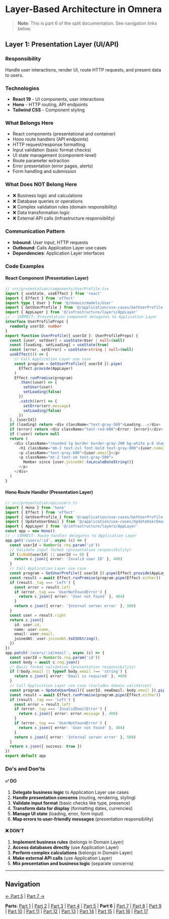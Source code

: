 # Layer-Based Architecture in Omnera

> **Note**: This is part 6 of the split documentation. See navigation links below.


## Layer 1: Presentation Layer (UI/API)

### Responsibility
Handle user interactions, render UI, route HTTP requests, and present data to users.

### Technologies
- **React 19** - UI components, user interactions
- **Hono** - HTTP routing, API endpoints
- **Tailwind CSS** - Component styling

### What Belongs Here
- React components (presentational and container)
- Hono route handlers (API endpoints)
- HTTP request/response formatting
- Input validation (basic format checks)
- UI state management (component-level)
- Route parameter extraction
- Error presentation (error pages, alerts)
- Form handling and submission

### What Does NOT Belong Here
- ❌ Business logic and calculations
- ❌ Database queries or operations
- ❌ Complex validation rules (domain responsibility)
- ❌ Data transformation logic
- ❌ External API calls (infrastructure responsibility)

### Communication Pattern
- **Inbound**: User input, HTTP requests
- **Outbound**: Calls Application Layer use cases
- **Dependencies**: Application Layer interfaces

### Code Examples

#### React Component (Presentation Layer)
```typescript
// src/presentation/components/UserProfile.tsx
import { useState, useEffect } from 'react'
import { Effect } from 'effect'
import type { User } from '@/domain/models/User'
import { GetUserProfile } from '@/application/use-cases/GetUserProfile'
import { AppLayer } from '@/infrastructure/layers/AppLayer'
// ✅ CORRECT: Presentation component delegates to Application Layer
interface UserProfileProps {
  readonly userId: number
}
export function UserProfile({ userId }: UserProfileProps) {
  const [user, setUser] = useState<User | null>(null)
  const [loading, setLoading] = useState(true)
  const [error, setError] = useState<string | null>(null)
  useEffect(() => {
    // Call Application Layer use case
    const program = GetUserProfile({ userId }).pipe(
      Effect.provide(AppLayer)
    )
    Effect.runPromise(program)
      .then((user) => {
        setUser(user)
        setLoading(false)
      })
      .catch((err) => {
        setError(err.message)
        setLoading(false)
      })
  }, [userId])
  if (loading) return <div className="text-gray-500">Loading...</div>
  if (error) return <div className="text-red-600">Error: {error}</div>
  if (!user) return null
  return (
    <div className="rounded-lg border border-gray-200 bg-white p-6 shadow-sm">
      <h1 className="mb-2 text-2xl font-bold text-gray-900">{user.name}</h1>
      <p className="text-gray-600">{user.email}</p>
      <p className="mt-2 text-sm text-gray-500">
        Member since {user.joinedAt.toLocaleDateString()}
      </p>
    </div>
  )
}
```

#### Hono Route Handler (Presentation Layer)
```typescript
// src/presentation/api/users.ts
import { Hono } from 'hono'
import { Effect } from 'effect'
import { GetUserProfile } from '@/application/use-cases/GetUserProfile'
import { UpdateUserEmail } from '@/application/use-cases/UpdateUserEmail'
import { AppLayer } from '@/infrastructure/layers/AppLayer'
const app = new Hono()
// ✅ CORRECT: Route handler delegates to Application Layer
app.get('/users/:id', async (c) => {
  const userId = Number(c.req.param('id'))
  // Validate input format (presentation responsibility)
  if (isNaN(userId) || userId <= 0) {
    return c.json({ error: 'Invalid user ID' }, 400)
  }
  // Call Application Layer use case
  const program = GetUserProfile({ userId }).pipe(Effect.provide(AppLayer))
  const result = await Effect.runPromise(program.pipe(Effect.either))
  if (result._tag === 'Left') {
    const error = result.left
    if (error._tag === 'UserNotFoundError') {
      return c.json({ error: 'User not found' }, 404)
    }
    return c.json({ error: 'Internal server error' }, 500)
  }
  const user = result.right
  return c.json({
    id: user.id,
    name: user.name,
    email: user.email,
    joinedAt: user.joinedAt.toISOString(),
  })
})
app.patch('/users/:id/email', async (c) => {
  const userId = Number(c.req.param('id'))
  const body = await c.req.json()
  // Basic format validation (presentation responsibility)
  if (!body.email || typeof body.email !== 'string') {
    return c.json({ error: 'Email is required' }, 400)
  }
  // Call Application Layer use case (includes domain validation)
  const program = UpdateUserEmail({ userId, newEmail: body.email }).pipe(Effect.provide(AppLayer))
  const result = await Effect.runPromise(program.pipe(Effect.either))
  if (result._tag === 'Left') {
    const error = result.left
    if (error._tag === 'InvalidEmailError') {
      return c.json({ error: error.message }, 400)
    }
    if (error._tag === 'UserNotFoundError') {
      return c.json({ error: 'User not found' }, 404)
    }
    return c.json({ error: 'Internal server error' }, 500)
  }
  return c.json({ success: true })
})
export default app
```

### Do's and Don'ts

#### ✅ DO
1. **Delegate business logic** to Application Layer use cases
2. **Handle presentation concerns** (routing, rendering, styling)
3. **Validate input format** (basic checks like type, presence)
4. **Transform data for display** (formatting dates, currencies)
5. **Manage UI state** (loading, error, form input)
6. **Map errors to user-friendly messages** (presentation responsibility)

#### ❌ DON'T
1. **Implement business rules** (belongs in Domain Layer)
2. **Access databases directly** (use Application Layer)
3. **Perform complex calculations** (belongs in Domain Layer)
4. **Make external API calls** (use Application Layer)
5. **Mix presentation and business logic** (separate concerns)
---


## Navigation

[← Part 5](./05-omneras-four-layers.md) | [Part 7 →](./07-layer-2-application-layer-use-casesorchestration.md)


**Parts**: [Part 1](./01-start.md) | [Part 2](./02-overview.md) | [Part 3](./03-what-is-layer-based-architecture.md) | [Part 4](./04-why-layer-based-architecture-for-omnera.md) | [Part 5](./05-omneras-four-layers.md) | **Part 6** | [Part 7](./07-layer-2-application-layer-use-casesorchestration.md) | [Part 8](./08-layer-3-domain-layer-business-logic.md) | [Part 9](./09-layer-4-infrastructure-layer-external-services.md) | [Part 10](./10-layer-communication-patterns.md) | [Part 11](./11-integration-with-functional-programming.md) | [Part 12](./12-testing-layer-based-architecture.md) | [Part 13](./13-file-structure.md) | [Part 14](./14-best-practices.md) | [Part 15](./15-common-pitfalls.md) | [Part 16](./16-resources-and-references.md) | [Part 17](./17-summary.md)